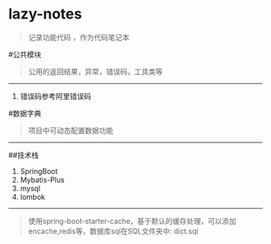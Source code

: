 # lazy-notes
> 记录功能代码 ，作为代码笔记本

#公共模块
> 公用的返回结果，异常，错误码，工具类等

***
1. 错误码参考阿里错误码

#数据字典
> 项目中可动态配置数据功能

***

##技术栈
1. SpringBoot
2. Mybatis-Plus
3. mysql
4. lombok

***

> 使用spring-boot-starter-cache，基于默认的缓存处理，可以添加
> encache,redis等，数据库sql在SQL文件夹中: dict.sql
